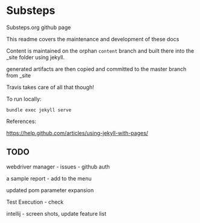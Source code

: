 # Substeps
Substeps.org github page 

This readme covers the maintenance and development of these docs

Content is maintained on the orphan `content` branch and built there into the _site folder using jekyll.

generated artifacts are then copied and committed to the master branch from _site

Travis takes care of all that though!

To run locally: 

```bundle exec jekyll serve```

References: 

https://help.github.com/articles/using-jekyll-with-pages/



TODO
----
webdriver manager - issues - github auth

a sample report - add to the menu



updated pom
parameter expansion

Test Execution - check

intellij - screen shots, update feature list